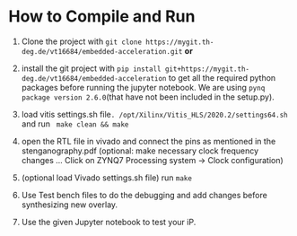 # How to Compile and Run


1. Clone the project with `git clone https://mygit.th-deg.de/vt16684/embedded-acceleration.git` **or**

1. install the git project with `pip install git+https://mygit.th-deg.de/vt16684/embedded-acceleration` to get all the required python packages before running the jupyter notebook. We are using `pynq package version 2.6.0`(that have not been included in the setup.py). 


2. load vitis settings.sh file`. /opt/Xilinx/Vitis_HLS/2020.2/settings64.sh`  and run ` make clean && make`

3. open the RTL file in vivado and connect the pins as mentioned in the stenganography.pdf (optional: make necessary clock frequency changes ... Click on ZYNQ7 Processing system -> Clock configuration)

4. (optional load Vivado settings.sh file) run `make`

5. Use Test bench files to do the debugging and add changes before synthesizing new overlay.

6. Use the given Jupyter notebook to test your iP.


